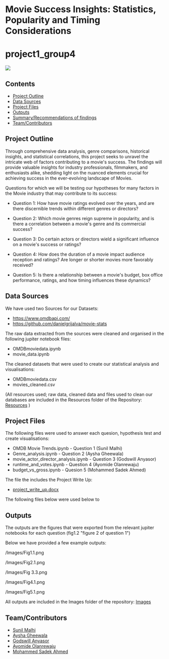 # Movie Success Insights: Statistics, Popularity and Timing Considerations
# project1_group4

<picture>
 <source media="(prefers-color-scheme: dark)" srcset="https://www.pngall.com/wp-content/uploads/13/Movie-Hollywood-No-Background.png">
 <source media="(prefers-color-scheme: light)" srcset="https://www.pngall.com/wp-content/uploads/13/Movie-PNG-Free-Image.png">
 <img alt=" " src="https://www.pngall.com/wp-content/uploads/13/Movie-Hollywood-PNG-Image-HD.png">
</picture>

##  Contents

* [Project Outline](#project-outline)
* [Data Sources](#data-sources)
* [Project Files](#project-files)
* [Outputs](#outputs)
* [Summary/Recommendations of findings](#Summary)
* [Team/Contributors](#team)
  
## <a id="project-outline"></a>Project Outline

Through comprehensive data analysis, genre comparisons, historical insights, and statistical correlations, this project seeks to unravel the intricate web of factors contributing to a movie's success. The findings will provide valuable insights for industry professionals, filmmakers, and enthusiasts alike, shedding light on the nuanced elements crucial for achieving success in the ever-evolving landscape of Movies.

Questions for which we will be testing our hypotheses for many factors in the Movie industry that may contribute to its success:

* Question 1: How have movie ratings evolved over the years, and are there discernible trends within different genres or directors?

* Question 2: Which movie genres reign supreme in popularity, and is there a correlation between a movie's genre and its commercial success?

* Question 3: Do certain actors or directors wield a significant influence on a movie's success or ratings?

* Question 4: How does the duration of a movie impact audience reception and ratings? Are longer or shorter movies more favorably received?
  
* Question 5: Is there a relationship between a movie's budget, box office performance, ratings, and how timing influences these dynamics?


## <a id="data-sources"></a>Data Sources

We have used two Sources for our Datasets:
* https://www.omdbapi.com/
* https://github.com/danielgrijalva/movie-stats

The raw data extracted from the sources were cleaned and organised in the following jupiter notebook files:
* OMDBmoviedata.ipynb
* movie_data.ipynb

The cleaned datasets that were used to create our statistical analysis and visualisations:
* OMDBmoviedata.csv
* movies_cleaned.csv

(All resources used; raw data, cleaned data and files used to clean our databases are included in the Resources folder of the Repository:
[Resources](https://github.com/AnyasorG/project1_group4/tree/main/Resources) )

## <a id="project-files"></a>Project Files

The following files were used to answer each quesion, hypothesis test and create visualisations:
* OMDB Movie Trends.ipynb - Question 1 (Sunil Malhi)
* Genre_analysis.ipynb - Question 2 (Aysha Gheewala)
* movie_actor_director_analysis.ipynb - Question 3 (Godswill Anyasor)
* runtime_and_votes.ipynb - Question 4 (Ayomide Olanrewaju)
* budget_vs_gross.ipynb - Quesion 5 (Mohammed Sadek Ahmed)

The file the includes the Project Write Up:
* [project_write_up.docx](https://github.com/AnyasorG/project1_group4/tree/main/project_write_up.docx)

The following files below were used below to 

## <a id="outputs"></a>Outputs

The outputs are the figures that were exported from the relevant jupiter notebooks for each question (fig1.2 "figure 2 of question 1")

Below we have provided a few example outputs:

/Images/Fig1.1.png

/Images/Fig2.1.png

/Images/Fig 3.3.png

/Images/Fig4.1.png

/Images/Fig5.1.png

All outputs are included in the Images folder of the repository:
[Images](https://github.com/AnyasorG/project1_group4/tree/main/Images)


## <a id="team"></a>Team/Contributors

* [Sunil Malhi](https://github.com/SunilMalhi)
* [Aysha Gheewala](https://github.com/AyshaGheewala)
* [Godswill Anyasor](https://github.com/AnyasorG)
* [Ayomide Olanrewaju](https://github.com/Edimayo5)
* [Mohammed Sadek Ahmed](https://github.com/Sadek-Ahmed16)
